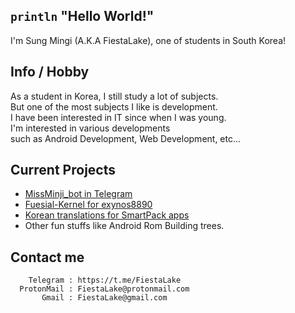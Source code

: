 ## `println` **"Hello World!"**
I'm Sung Mingi (A.K.A FiestaLake), one of students in South Korea! </br>

## Info / Hobby
As a student in Korea, I still study a lot of subjects. </br>
But one of the most subjects I like is development. </br>
I have been interested in IT since when I was young. </br>
I'm interested in various developments </br>
such as Android Development, Web Development, etc...

## Current Projects
* <a href="https://github.com/FiestaLake/tgbot">MissMinji_bot in Telegram</a>
* <a href="https://github.com/FiestaLake/Smg-Kernel-Project_heroxlte">Fuesial-Kernel for exynos8890</a>
* <a href="https://github.com/FiestaLake/SmartPack-KR">Korean translations for SmartPack apps</a>
* Other fun stuffs like Android Rom Building trees.

## Contact me
        Telegram : https://t.me/FiestaLake   
      ProtonMail : FiestaLake@protonmail.com
           Gmail : FiestaLake@gmail.com
